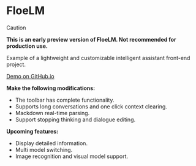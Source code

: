 # FloeLM

> [!CAUTION]
> **This is an early preview version of FloeLM. Not recommended for production use.**

Example of a lightweight and customizable intelligent assistant front-end project.

[Demo on GitHub.io](https://floebot.github.io/)

**Make the following modifications:**
- The toolbar has complete functionality.  
- Supports long conversations and one click context clearing.  
- Mackdown real-time parsing.  
- Support stopping thinking and dialogue editing.

**Upcoming features:**
- Display detailed information.  
- Multi model switching.  
- Image recognition and visual model support.
